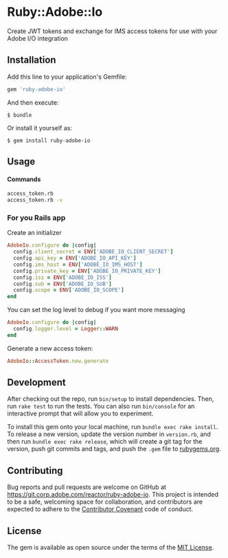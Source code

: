 # Ruby::Adobe::Io

Create JWT tokens and exchange for IMS access tokens for use with your Adobe I/O integration

## Installation

Add this line to your application's Gemfile:

```ruby
gem 'ruby-adobe-io'
```

And then execute:

    $ bundle

Or install it yourself as:

    $ gem install ruby-adobe-io

## Usage

#### Commands
```bash
access_token.rb
access_token.rb -v
```
### For you Rails app
Create an initializer
```ruby
AdobeIo.configure do |config|
  config.client_secret = ENV['ADOBE_IO_CLIENT_SECRET']
  config.api_key = ENV['ADOBE_IO_API_KEY']
  config.ims_host = ENV['ADOBE_IO_IMS_HOST']
  config.private_key = ENV['ADOBE_IO_PRIVATE_KEY']
  config.iss = ENV['ADOBE_IO_ISS']
  config.sub = ENV['ADOBE_IO_SUB']
  config.scope = ENV['ADOBE_IO_SCOPE']
end
```
You can set the log level to debug if you want more messaging
```ruby
AdobeIo.configure do |config|
  config.logger.level = Logger::WARN
end
```

Generate a new access token:
```ruby
AdobeIo::AccessToken.new.generate
```

## Development

After checking out the repo, run `bin/setup` to install dependencies. Then, run `rake test` to run the tests. You can also run `bin/console` for an interactive prompt that will allow you to experiment.

To install this gem onto your local machine, run `bundle exec rake install`. To release a new version, update the version number in `version.rb`, and then run `bundle exec rake release`, which will create a git tag for the version, push git commits and tags, and push the `.gem` file to [rubygems.org](https://rubygems.org).

## Contributing

Bug reports and pull requests are welcome on GitHub at https://git.corp.adobe.com/reactor/ruby-adobe-io. This project is intended to be a safe, welcoming space for collaboration, and contributors are expected to adhere to the [Contributor Covenant](http://contributor-covenant.org) code of conduct.

## License

The gem is available as open source under the terms of the [MIT License](http://opensource.org/licenses/MIT).
